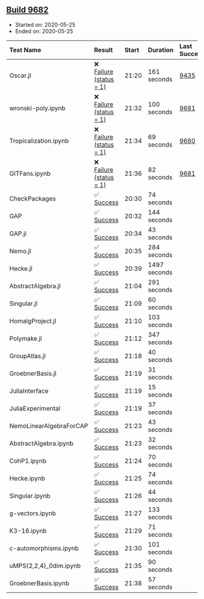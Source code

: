 ## [Build 9682](https://oscarci.mathematik.uni-kl.de/job/oscar/9682/)

* Started on: 2020-05-25
* Ended on: 2020-05-25

| Test Name    | Result | Start | Duration | Last Success | First Failure |
|:-------------|:-------|:------|:---------|:-------------|:--------------|
| Oscar.jl | ❌ [Failure (status = 1)](https://oscarci.mathematik.uni-kl.de/job/oscar/9682/artifact/logs/build-9682/Oscar.jl.log) | 21:20 | 161 seconds | [9435](https://oscarci.mathematik.uni-kl.de/job/oscar/9435/) | [9436](https://oscarci.mathematik.uni-kl.de/job/oscar/9436/) |
| wronski-poly.ipynb | ❌ [Failure (status = 1)](https://oscarci.mathematik.uni-kl.de/job/oscar/9682/artifact/logs/build-9682/wronski-poly.ipynb.log) | 21:32 | 100 seconds | [9681](https://oscarci.mathematik.uni-kl.de/job/oscar/9681/) | [9682](https://oscarci.mathematik.uni-kl.de/job/oscar/9682/) |
| Tropicalization.ipynb | ❌ [Failure (status = 1)](https://oscarci.mathematik.uni-kl.de/job/oscar/9682/artifact/logs/build-9682/Tropicalization.ipynb.log) | 21:34 | 69 seconds | [9680](https://oscarci.mathematik.uni-kl.de/job/oscar/9680/) | [9681](https://oscarci.mathematik.uni-kl.de/job/oscar/9681/) |
| GITFans.ipynb | ❌ [Failure (status = 1)](https://oscarci.mathematik.uni-kl.de/job/oscar/9682/artifact/logs/build-9682/GITFans.ipynb.log) | 21:36 | 82 seconds | [9681](https://oscarci.mathematik.uni-kl.de/job/oscar/9681/) | [9682](https://oscarci.mathematik.uni-kl.de/job/oscar/9682/) |
| CheckPackages | ✅ [Success](https://oscarci.mathematik.uni-kl.de/job/oscar/9682/artifact/logs/build-9682/CheckPackages.log) | 20:30 | 74 seconds |  |  |
| GAP | ✅ [Success](https://oscarci.mathematik.uni-kl.de/job/oscar/9682/artifact/logs/build-9682/GAP.log) | 20:32 | 144 seconds |  |  |
| GAP.jl | ✅ [Success](https://oscarci.mathematik.uni-kl.de/job/oscar/9682/artifact/logs/build-9682/GAP.jl.log) | 20:34 | 43 seconds |  |  |
| Nemo.jl | ✅ [Success](https://oscarci.mathematik.uni-kl.de/job/oscar/9682/artifact/logs/build-9682/Nemo.jl.log) | 20:35 | 284 seconds |  |  |
| Hecke.jl | ✅ [Success](https://oscarci.mathematik.uni-kl.de/job/oscar/9682/artifact/logs/build-9682/Hecke.jl.log) | 20:39 | 1497 seconds |  |  |
| AbstractAlgebra.jl | ✅ [Success](https://oscarci.mathematik.uni-kl.de/job/oscar/9682/artifact/logs/build-9682/AbstractAlgebra.jl.log) | 21:04 | 291 seconds |  |  |
| Singular.jl | ✅ [Success](https://oscarci.mathematik.uni-kl.de/job/oscar/9682/artifact/logs/build-9682/Singular.jl.log) | 21:09 | 60 seconds |  |  |
| HomalgProject.jl | ✅ [Success](https://oscarci.mathematik.uni-kl.de/job/oscar/9682/artifact/logs/build-9682/HomalgProject.jl.log) | 21:10 | 103 seconds |  |  |
| Polymake.jl | ✅ [Success](https://oscarci.mathematik.uni-kl.de/job/oscar/9682/artifact/logs/build-9682/Polymake.jl.log) | 21:12 | 347 seconds |  |  |
| GroupAtlas.jl | ✅ [Success](https://oscarci.mathematik.uni-kl.de/job/oscar/9682/artifact/logs/build-9682/GroupAtlas.jl.log) | 21:18 | 40 seconds |  |  |
| GroebnerBasis.jl | ✅ [Success](https://oscarci.mathematik.uni-kl.de/job/oscar/9682/artifact/logs/build-9682/GroebnerBasis.jl.log) | 21:19 | 31 seconds |  |  |
| JuliaInterface | ✅ [Success](https://oscarci.mathematik.uni-kl.de/job/oscar/9682/artifact/logs/build-9682/JuliaInterface.log) | 21:19 | 15 seconds |  |  |
| JuliaExperimental | ✅ [Success](https://oscarci.mathematik.uni-kl.de/job/oscar/9682/artifact/logs/build-9682/JuliaExperimental.log) | 21:19 | 37 seconds |  |  |
| NemoLinearAlgebraForCAP | ✅ [Success](https://oscarci.mathematik.uni-kl.de/job/oscar/9682/artifact/logs/build-9682/NemoLinearAlgebraForCAP.log) | 21:23 | 43 seconds |  |  |
| AbstractAlgebra.ipynb | ✅ [Success](https://oscarci.mathematik.uni-kl.de/job/oscar/9682/artifact/logs/build-9682/AbstractAlgebra.ipynb.log) | 21:23 | 32 seconds |  |  |
| CohP1.ipynb | ✅ [Success](https://oscarci.mathematik.uni-kl.de/job/oscar/9682/artifact/logs/build-9682/CohP1.ipynb.log) | 21:24 | 70 seconds |  |  |
| Hecke.ipynb | ✅ [Success](https://oscarci.mathematik.uni-kl.de/job/oscar/9682/artifact/logs/build-9682/Hecke.ipynb.log) | 21:25 | 74 seconds |  |  |
| Singular.ipynb | ✅ [Success](https://oscarci.mathematik.uni-kl.de/job/oscar/9682/artifact/logs/build-9682/Singular.ipynb.log) | 21:26 | 44 seconds |  |  |
| g-vectors.ipynb | ✅ [Success](https://oscarci.mathematik.uni-kl.de/job/oscar/9682/artifact/logs/build-9682/g-vectors.ipynb.log) | 21:27 | 133 seconds |  |  |
| K3-16.ipynb | ✅ [Success](https://oscarci.mathematik.uni-kl.de/job/oscar/9682/artifact/logs/build-9682/K3-16.ipynb.log) | 21:29 | 71 seconds |  |  |
| c-automorphisms.ipynb | ✅ [Success](https://oscarci.mathematik.uni-kl.de/job/oscar/9682/artifact/logs/build-9682/c-automorphisms.ipynb.log) | 21:30 | 101 seconds |  |  |
| uMPS(2,2,4)_0dim.ipynb | ✅ [Success](https://oscarci.mathematik.uni-kl.de/job/oscar/9682/artifact/logs/build-9682/uMPS-2-2-4-_0dim.ipynb.log) | 21:35 | 90 seconds |  |  |
| GroebnerBasis.ipynb | ✅ [Success](https://oscarci.mathematik.uni-kl.de/job/oscar/9682/artifact/logs/build-9682/GroebnerBasis.ipynb.log) | 21:38 | 57 seconds |  |  |
